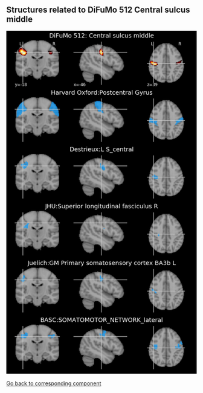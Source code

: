 


## Structures related to DiFuMo 512 Central sulcus middle

![338](338.jpg "Structures related to DiFuMo 512 Central sulcus middle")

[Go back to corresponding component](https://parietal-inria.github.io/DiFuMo/512/html/338.html)